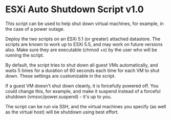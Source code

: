 ESXi Auto Shutdown Script v1.0
==============================

This script can be used to help shut down virtual machines, for example, in the case of a power outage.

Deploy the two scripts on an ESXi 5.1 (or greater) attached datastore.  The scripts are known to work up to ESXi 5.5, and may work on future versions also.  Make sure they are executable (chmod +x) by the user who will be running the script.

By default, the script tries to shut down all guest VMs automatically, and waits 5 times for a duration of 60 seconds each time for each VM to shut down.  These settings are customizable in the script.

If a guest VM doesn't shut down cleanly, it is forcefully powered off.  You could change this, for example, and make it suspend instead of a forceful shutdown (vmsvc/power.suspend) - it's up to you.

The script can be run via SSH, and the virtual machines you specify (as well as the virtual host) will be shutdown using best effort.
